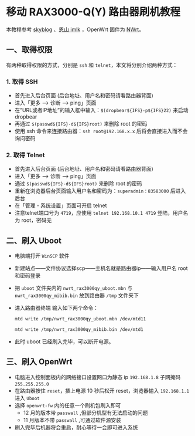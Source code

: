 # 移动 RAX3000-Q(Y) 路由器刷机教程

本教程参考 [skyblog](https://www.skyblogs.xyz/index.php/2023-01-30/%E6%8F%90%E6%9D%83%E8%BF%9B%E5%85%A5%E4%B8%AD%E5%9B%BD%E7%A7%BB%E5%8A%A8rax3000q%E8%B7%AF%E7%94%B1%E5%99%A8%E7%9A%84ssh%E5%B9%B6%E5%AE%89%E8%A3%85luci/) 、[恩山 imlk](https://www.right.com.cn/forum/thread-8111244-1-1.html) ，OpenWrt 固件为 [NWrt](https://www.right.com.cn/forum/forum.php?mod=viewthread&tid=8312936&highlight=rax3000)。

## 一、取得权限

有两种取得权限的方式，分别是 `ssh` 和 `telnet`，本文将分别介绍两种方式：

### 1. 取得 SSH

- 首先进入后台页面 (后台地址、用户名和密码请看路由器背面)
- 进入「更多 --> 诊断 --> ping」页面
- 在”URL或者IP地址”的输入框中输入：`$(dropbear${IFS}-p${IFS}22)` 来启动 dropbear
- 再通过 `$(passwd${IFS}-d${IFS}root)` 来删除 root 的密码
- 使用 ssh 命令来连接路由器：`ssh root@192.168.x.x` 后将会直接进入而不会询问密码

### 2. 取得 Telnet

- 首先进入后台页面 (后台地址、用户名和密码请看路由器背面)
- 进入「更多 --> 诊断 --> ping」页面
- 通过 `$(passwd${IFS}-d${IFS}root)` 来删除 root 的密码
- 重新在浏览器后台页面输入用户名和密码为：`superadmin：83583000` 后进入后台
- 在「管理 - 系统设置」页面可开启 telnet
- 注意telnet端口号为 `4719`，应使用 `telnet 192.168.10.1 4719` 登陆，用户名为 root，密码无

## 二、刷入 Uboot

- 电脑端打开 `WinSCP` 软件

- 新建站点——文件协议选择scp——主机名就是路由器ip——输入用户名 root 和密码登录

- 把 `uboot` 文件夹内的 `nwrt_rax3000qy_uboot.mbn` 与 `nwrt_rax3000qy_mibib.bin` 放到路由器 `/tmp` 文件夹下

- 进入路由器终端 输入如下两个命令：

  ```bash
  mtd write /tmp/nwrt_rax3000qy_uboot.mbn /dev/mtd11
  
  mtd write /tmp/nwrt_rax3000qy_mibib.bin /dev/mtd1
  ```

- 此时 uboot 已经刷入完毕，可以断开电源。

## 三、刷入 OpenWrt

- 电脑进入控制面板内的网络接口设置网口为静态 ip `192.168.1.8` 子网掩码 `255.255.255.0`
- 在路由器按住 `reset`，插上电源 10 秒后松开 reset，浏览器输入 `192.168.1.1` 进入 `Uboot`
- 选择 `openwrt-fw` 内的任意一个刷机包刷入即可
  - 12 月的版本带 `passwall` ,但部分机型有无法启动的问题
  - 11 月版本不带 `passwall` ,可通过软件源安装
- 刷入完毕后机器将会重启，耐心等待一会即可进入系统

